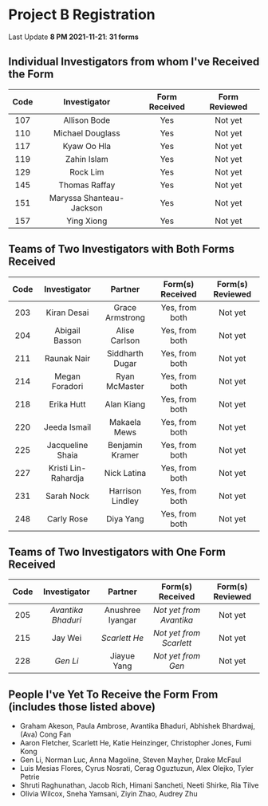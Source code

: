 # Project B Registration

Last Update **8 PM 2021-11-21**: **31 forms**

## Individual Investigators from whom I've Received the Form

Code | Investigator | Form Received | Form Reviewed
:----: | :------: | :-----: | :---------:
107 | Allison Bode | Yes | Not yet
110 | Michael Douglass | Yes | Not yet
117 | Kyaw Oo Hla | Yes | Not yet
119 | Zahin Islam | Yes | Not yet
129 | Rock Lim | Yes | Not yet
145 | Thomas Raffay | Yes | Not yet
151 | Maryssa Shanteau-Jackson | Yes | Not yet
157 | Ying Xiong | Yes | Not yet

## Teams of Two Investigators with Both Forms Received

Code | Investigator | Partner | Form(s) Received | Form(s) Reviewed
:----: | :------: | :-----: | :-----: | :---------:
203 | Kiran Desai | Grace Armstrong | Yes, from both | Not yet
204 | Abigail Basson | Alise Carlson | Yes, from both | Not yet
211 | Raunak Nair | Siddharth Dugar | Yes, from both | Not yet
214 | Megan Foradori | Ryan McMaster | Yes, from both | Not yet
218 | Erika Hutt | Alan Kiang | Yes, from both | Not yet
220 | Jeeda Ismail | Makaela Mews | Yes, from both | Not yet
225 | Jacqueline Shaia | Benjamin Kramer | Yes, from both | Not yet
227 | Kristi Lin-Rahardja | Nick Latina | Yes, from both | Not yet
231 | Sarah Nock | Harrison Lindley | Yes, from both | Not yet
248 | Carly Rose | Diya Yang | Yes, from both | Not yet

## Teams of Two Investigators with One Form Received

Code | Investigator | Partner | Form(s) Received | Form(s) Reviewed
:----: | :------: | :-----: | :-----: | :---------:
205 | *Avantika Bhaduri* | Anushree Iyangar | *Not yet from Avantika* | Not yet
215 | Jay Wei | *Scarlett He* | *Not yet from Scarlett* | Not yet
228 | *Gen Li* | Jiayue Yang | *Not yet from Gen* | Not yet

## People I've Yet To Receive the Form From (includes those listed above)

- Graham Akeson, Paula Ambrose, Avantika Bhaduri, Abhishek Bhardwaj, (Ava) Cong Fan
- Aaron Fletcher, Scarlett He, Katie Heinzinger, Christopher Jones, Fumi Kong
- Gen Li, Norman Luc, Anna Magoline, Steven Mayher, Drake McFaul
- Luis Mesias Flores, Cyrus Nosrati, Cerag Oguztuzun, Alex Olejko, Tyler Petrie
- Shruti Raghunathan, Jacob Rich, Himani Sancheti, Neeti Shirke, Ria Tilve
- Olivia Wilcox, Sneha Yamsani, Ziyin Zhao, Audrey Zhu

